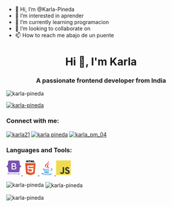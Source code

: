 - 👋 Hi, I’m @Karla-Pineda
- 👀 I’m interested in aprender 
- 🌱 I’m currently learning programacion
- 💞️ I’m looking to collaborate on 
- 📫 How to reach me abajo de un puente 


<h1 align="center">Hi 👋, I'm Karla</h1>
<h3 align="center">A passionate frontend developer from India</h3>

<p align="left"> <img src="https://komarev.com/ghpvc/?username=karla-pineda&label=Profile%20views&color=0e75b6&style=flat" alt="karla-pineda" /> </p>

<p align="left"> <a href="https://github.com/ryo-ma/github-profile-trophy"><img src="https://github-profile-trophy.vercel.app/?username=karla-pineda" alt="karla-pineda" /></a> </p>

<h3 align="left">Connect with me:</h3>
<p align="left">
<a href="https://twitter.com/karla21" target="blank"><img align="center" src="https://raw.githubusercontent.com/rahuldkjain/github-profile-readme-generator/master/src/images/icons/Social/twitter.svg" alt="karla21" height="30" width="40" /></a>
<a href="https://fb.com/karla pineda" target="blank"><img align="center" src="https://raw.githubusercontent.com/rahuldkjain/github-profile-readme-generator/master/src/images/icons/Social/facebook.svg" alt="karla pineda" height="30" width="40" /></a>
<a href="https://instagram.com/karla_pm_04" target="blank"><img align="center" src="https://raw.githubusercontent.com/rahuldkjain/github-profile-readme-generator/master/src/images/icons/Social/instagram.svg" alt="karla_pm_04" height="30" width="40" /></a>
</p>

<h3 align="left">Languages and Tools:</h3>
<p align="left"> <a href="https://getbootstrap.com" target="_blank" rel="noreferrer"> <img src="https://raw.githubusercontent.com/devicons/devicon/master/icons/bootstrap/bootstrap-plain-wordmark.svg" alt="bootstrap" width="40" height="40"/> </a> <a href="https://www.w3.org/html/" target="_blank" rel="noreferrer"> <img src="https://raw.githubusercontent.com/devicons/devicon/master/icons/html5/html5-original-wordmark.svg" alt="html5" width="40" height="40"/> </a> <a href="https://www.java.com" target="_blank" rel="noreferrer"> <img src="https://raw.githubusercontent.com/devicons/devicon/master/icons/java/java-original.svg" alt="java" width="40" height="40"/> </a> <a href="https://developer.mozilla.org/en-US/docs/Web/JavaScript" target="_blank" rel="noreferrer"> <img src="https://raw.githubusercontent.com/devicons/devicon/master/icons/javascript/javascript-original.svg" alt="javascript" width="40" height="40"/> </a> </p>

<p><img align="left" src="https://github-readme-stats.vercel.app/api/top-langs?username=karla-pineda&show_icons=true&locale=en&layout=compact" alt="karla-pineda" /></p>

<p>&nbsp;<img align="center" src="https://github-readme-stats.vercel.app/api?username=karla-pineda&show_icons=true&locale=en" alt="karla-pineda" /></p>

<p><img align="center" src="https://github-readme-streak-stats.herokuapp.com/?user=karla-pineda&" alt="karla-pineda" /></p>

<!---
Karla-Pineda/Karla-Pineda is a ✨ special ✨ repository because its `README.md` (this file) appears on your GitHub profile.
You can click the Preview link to take a look at your changes.
--->
